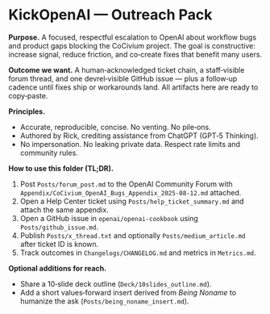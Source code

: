 # KickOpenAI — Outreach Pack
**Purpose.** A focused, respectful escalation to OpenAI about workflow bugs and product gaps blocking the CoCivium project.  The goal is constructive: increase signal, reduce friction, and co‑create fixes that benefit many users.

**Outcome we want.** A human‑acknowledged ticket chain, a staff‑visible forum thread, and one devrel‑visible GitHub issue — plus a follow‑up cadence until fixes ship or workarounds land.  All artifacts here are ready to copy‑paste.

**Principles.**
- Accurate, reproducible, concise.  No venting.  No pile‑ons.
- Authored by Rick, crediting assistance from ChatGPT (GPT‑5 Thinking).
- No impersonation.  No leaking private data.  Respect rate limits and community rules.

**How to use this folder (TL;DR).**
1) Post `Posts/forum_post.md` to the OpenAI Community Forum with `Appendix/CoCivium_OpenAI_Bugs_Appendix_2025-08-12.md` attached.
2) Open a Help Center ticket using `Posts/help_ticket_summary.md` and attach the same appendix.
3) Open a GitHub issue in `openai/openai-cookbook` using `Posts/github_issue.md`.
4) Publish `Posts/x_thread.txt` and optionally `Posts/medium_article.md` after ticket ID is known.
5) Track outcomes in `Changelogs/CHANGELOG.md` and metrics in `Metrics.md`.

**Optional additions for reach.**
- Share a 10‑slide deck outline (`Deck/10slides_outline.md`).
- Add a short values‑forward insert derived from *Being Noname* to humanize the ask (`Posts/being_noname_insert.md`).

